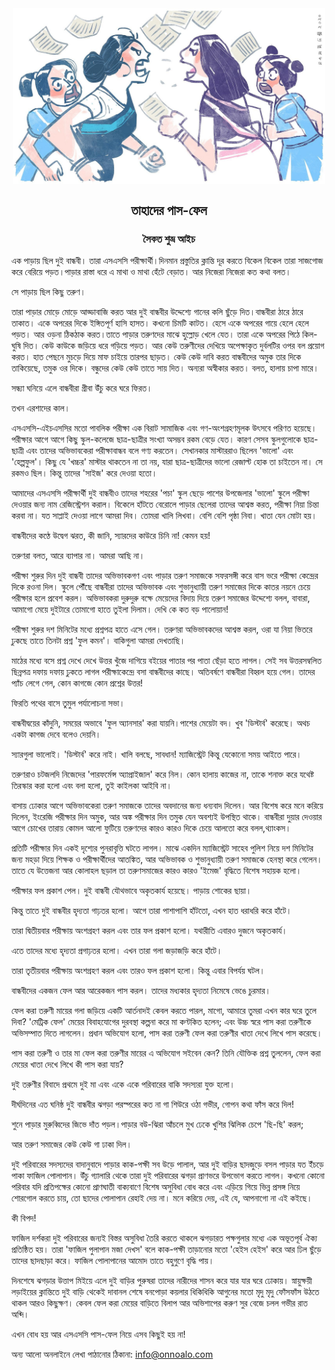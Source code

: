 <div align=center> <img align=center src='../images/prothomalo/তাহাদের-পাস-ফেল@সৈকত-শুভ্র-আইচ.jpg' width=500px >

<h2 align=center>তাহাদের পাস-ফেল</h4><h3 align=center>সৈকত শুভ্র আইচ</h3>
</div>

এক পাড়ায় ছিল দুই বান্ধবী। তারা এসএসসি পরীক্ষার্থী।দিনমান প্রস্তুতির ক্লান্তি দূর করতে বিকেল বিকেল তারা সাজগোজ করে বেরিয়ে পড়ত।পাড়ার রাস্তা ধরে এ মাথা ও মাথা হেঁটে বেড়াত। আর নিজেরা নিজেরা কত কথা বলত।

সে পাড়ায় ছিল কিছু তরুণ।

তারা পাড়ার মোড়ে মোড়ে আড্ডাবাজি করত আর দুই বান্ধবীর উদ্দেশ্যে গানের কলি ছুঁড়ে দিত।বান্ধবীরা ঠারে ঠারে তাকাত। একে অপরের দিকে ইঙ্গিতপূর্ণ হাসি হাসত। কখনো চিমটি কাটত। হেসে একে অপরের গায়ে হেলে হেলে পড়ত। আর ওড়না ঠিকঠাক করত।তাতে পাড়ার তরুণদের মাঝে হুল্লোড় খেলে যেত। তারা একে অপরের পিঠে কিল-ঘুষি দিত। কেউ কাউকে জড়িয়ে ধরে গড়িয়ে পড়ত। আর কেউ তরুণীদের দেখিয়ে অপেক্ষাকৃত দুর্বলটির ওপর বল প্রয়োগ করত। হাত পেছনে মুচড়ে দিয়ে মাফ চাইয়ে তারপর ছাড়ত। কেউ কেউ দাবি করত বান্ধবীদের অমুক তার দিকে তাকিয়েছে, তমুক ওর দিকে। বন্ধুদের কেউ কেউ তাতে সায় দিত। অন্যরা অস্বীকার করত। বলত, হালায় চাপা মারে।

সন্ধ্যা ঘনিয়ে এলে বান্ধবীরা গ্রীবা উঁচু করে ঘরে ফিরত।

তখন এরশাদের কাল।

এসএসসি-এইচএসসির মতো পাবলিক পরীক্ষা এক বিরাট সামাজিক এবং গণ-অংশগ্রহণমূলক উৎসবে পরিণত হয়েছে। পরীক্ষার আগে আগে কিছু স্কুল-কলেজে ছাত্র-ছাত্রীর সংখ্যা অসম্ভব রকম বেড়ে যেত। কারণ সেসব স্কুলগুলোকে ছাত্র-ছাত্রী এবং তাদের অভিভাবকেরা পরীক্ষাবান্ধব বলে গণ্য করতেন। সেখানকার মাস্টাররাও ছিলেন 'ভালো' এবং 'হেল্পফুল'। কিছু যে 'খচ্চর' মাস্টার থাকতেন না তা নয়, যারা ছাত্র-ছাত্রীদের ভালো রেজাল্ট হোক তা চাইতেন না। সে রকমও ছিল। কিন্তু তাদের 'সাইজ' করে দেওয়া হতো।

আমাদের এসএসসি পরীক্ষার্থী দুই বান্ধবীও তাদের শহরের 'পচা' স্কুল ছেড়ে পাশের উপজেলার 'ভালো' স্কুলে পরীক্ষা দেওয়ার জন্য নাম রেজিস্ট্রেশন করাল। বিকেলে হাঁটতে বেরোলে পাড়ার ছেলেরা তাদের আশ্বস্ত করত, পরীক্ষা নিয়া চিন্তা করবা না। যত সাপ্লাই দেওয়া লাগে আমরা দিব। তোমরা খালি লিখবা। বেশি বেশি পৃষ্ঠা নিবা। খাতা যেন মোটা হয়।

বান্ধবীদের কণ্ঠে উদ্বেগ ঝরত, কী জানি, স্যারদের কাউরে চিনি না! কেমন হয়!

তরুণরা বলত, আরে ব্যাপার না। আমরা আছি না।

পরীক্ষা শুরুর দিন দুই বান্ধবী তাদের অভিভাবকগণ এবং পাড়ার তরুণ সমাজকে সফরসঙ্গী করে বাস ভরে পরীক্ষা কেন্দ্রের দিকে রওনা দিল। স্কুলে পৌঁছে বান্ধবীরা তাদের অভিভাবক এবং শুভানুধ্যায়ী তরুণ সমাজের দিকে কাতর নয়নে চেয়ে পরীক্ষার হলে প্রবেশ করল। অভিভাবকরা দুরুদুরু বক্ষে মেয়েদের বিদায় দিয়ে তরুণ সমাজের উদ্দেশ্যে বলল, বাবারা, আমাগো মেয়ে দুইটারে তোমাগো হাতে তুইলা দিলাম। দেখি কে কত বড় পালোয়ান!

পরীক্ষা শুরুর দশ মিনিটের মধ্যে প্রশ্নপত্র হাতে এসে গেল। তরুণরা অভিভাবকদের আশ্বস্ত করল, ওরা যা নিয়া ভিতরে ঢুকছে তাতে তিনটা প্রশ্ন 'ফুল কমন'। বাকিগুলা আমরা দেখতাছি।

মাঠের মধ্যে বসে প্রশ্ন দেখে দেখে উত্তর খুঁজে দাগিয়ে বইয়ের পাতার পর পাতা ছেঁড়া হতে লাগল। সেই সব উত্তরসম্বলিত ছিন্নপত্র দফায় দফায় ঢুকতে লাগল পরীক্ষাকেন্দ্রে বসা বান্ধবীদের কাছে। অতিবর্ষণে বান্ধবীরা বিহ্বল হয়ে গেল। তাদের প্যাঁচ লেগে গেল, কোন কাগজে কোন প্রশ্নের উত্তর!

ফিরতি পথের বাসে তুমুল পর্যালোচনা সভা।

বান্ধবীদ্বয়ের কাঁদুনি, সময়ের অভাবে 'ফুল অ্যানসার' করা যায়নি।পাশের মেয়েটা বদ। খুব 'ডিস্টার্ব' করেছে। অথচ একটা কাগজ দেবে বলেও দেয়নি।

স্যারগুলা ভালোই। 'ডিস্টার্ব' করে নাই। খালি বলছে, সাবধান! ম্যাজিস্ট্রেট কিন্তু যেকোনো সময় আইতে পারে।

তরুণরাও চটজলদি নিজেদের 'পারফর্মেন্স অ্যাপ্রাইজাল' করে নিল। কোন হালায় কাজের না, তাকে শনাক্ত করে যথেষ্ট তিরস্কার করা হলো এবং বলা হলো, তুই কাইলকা আইবি না।

বাসায় ঢোকার আগে অভিভাবকেরা তরুণ সমাজকে তাদের অবদানের জন্য ধন্যবাদ দিলেন। আর বিশেষ করে মনে করিয়ে দিলেন, ইংরেজি পরীক্ষার দিন অমুক, আর অঙ্ক পরীক্ষার দিন তমুক যেন অবশ্যই উপস্থিত থাকে। বান্ধবীরা দুয়ার দেওয়ার আগে চোখের তারায় কোমল আলো ফুটিয়ে তরুণদের কারও কারও দিকে চেয়ে আলতো করে বলল,থ্যাংকস।

প্রতিটি পরীক্ষার দিন একই দৃশ্যের পুনরাবৃত্তি ঘটতে লাগল। মাঝে একদিন ম্যাজিস্ট্রেট সাহেব পুলিশ নিয়ে দশ মিনিটের জন্য মহড়া দিয়ে শিক্ষক ও পরীক্ষার্থীদের আতঙ্কিত, আর অভিভাবক ও শুভানুধ্যায়ী তরুণ সমাজকে হেনস্থা করে গেলেন। তাতে যে উত্তেজনা আর কোলাহল ছড়াল তা তরুণসমাজের কারও কারও 'ইমেজ' বৃদ্ধিতে বিশেষ সহায়ক হলো।

পরীক্ষার ফল প্রকাশ পেল। দুই বান্ধবী যৌথভাবে অকৃতকার্য হয়েছে। পাড়ায় শোকের ছায়া।

কিন্তু তাতে দুই বান্ধবীর হৃদ্যতা গাঢ়তর হলো। আগে তারা পাশাপাশি হাঁটতো, এখন হাত ধরাধরি করে হাঁটে।

তারা দ্বিতীয়বার পরীক্ষায় অংশগ্রহণ করল এবং তার ফল প্রকাশ হলো। যথারীতি এবারও দুজনে অকৃতকার্য।

এতে তাদের মধ্যে হৃদ্যতা প্রগাঢ়তর হলো। এখন তারা গলা জড়াজড়ি করে হাঁটে।

তারা তৃতীয়বার পরীক্ষায় অংশগ্রহণ করল এবং তারও ফল প্রকাশ হলো। কিন্তু এবার বিপর্যয় ঘটল।

বান্ধবীদের একজন ফেল আর আরেকজন পাস করল। তাদের মধ্যকার হৃদ্যতা নিমেষে ভেঙে চুরমার।

ফেল করা তরুণী মায়ের গলা জড়িয়ে একটি আর্তনাদই কেবল করতে পারল, মাগো, আমারে তুমরা এখন কার ঘরে তুলে দিবা? 'মেট্রিক ফেল' মেয়ের বিবাহযোগের দুরবস্থা কল্পনা করে মা কণ্টকিত হলেন; এবং উচ্চ স্বরে পাস করা তরুণীকে অভিসম্পাত দিতে লাগলেন। প্রধান অভিযোগ হলো, পাস করা তরুণী ফেল করা তরুণীর খাতা দেখে লিখে পাস করেছে।

পাস করা তরুণী ও তার মা ফেল করা তরুণীর মায়ের এ অভিযোগ সইবেন কেন? তিনি যৌক্তিক প্রশ্ন তুললেন, ফেল করা মেয়ের খাতা দেখে লিখে কী পাস করা যায়?

দুই তরুণীর বিবাদে প্রথমে দুই মা এবং একে একে পরিবারের বাকি সদস্যরা যুক্ত হলো।

দীর্ঘদিনের এত ঘনিষ্ঠ দুই বান্ধবীর ঝগড়া পরস্পরের কত না গা শিউরে ওঠা গভীর, গোপন কথা ফাঁস করে দিল!

শুনে পাড়ার মুরুব্বিদের জিভে দাঁত পড়ল।পাড়ার বউ-ঝিরা আঁচলে মুখ ঢেকে খুশির ঝিলিক চেপে 'ছি-ছি' করল;

আর তরুণ সমাজের কেউ কেউ গা ঢাকা দিল।

দুই পরিবারের সদস্যদের বাদানুবাদে পাড়ার কাক-পক্ষী সব উড়ে পালাল, আর দুই বাড়ির ছাদজুড়ে বসল পাড়ার যত ইঁচড়ে পাকা ফাজিল পোলাপান। উঁচু গ্যালারি থেকে তারা দুই পরিবারের ঝগড়া প্রাণভরে উপভোগ করতে লাগল। কখনো কোনো পরিবার যদি প্রতিপক্ষের কোনো প্রাণঘাতী বাক্যবাণে বিশেষ অসুবিধা বোধ করে এবং এড়িয়ে গিয়ে ভিন্ন প্রসঙ্গ নিয়ে শোরগোল করতে চায়, তো ছাদের পোলাপান রেহাই দেয় না। মনে করিয়ে দেয়, এই যে, আপনাগো না এই কইছে।

কী বিপদ!

ফাজিল দর্শকরা দুই পরিবারের জন্যই বিস্তর অসুবিধা তৈরি করতে থাকলে ঝগড়ারত পক্ষগুলার মধ্যে এক অভূতপূর্ব ঐক্য প্রতিষ্ঠিত হয়। তারা 'ফাজিল পুলাপান মজা দেখস' বলে কাক-পক্ষী তাড়ানোর মতো 'হেইস হেইস' করে আর ঢিল ছুঁড়ে তাদের ছাদছাড়া করে। ফাজিল পোলাপানের আমোদ তাতে বহুগুণে বৃদ্ধি পায়।

দিনশেষে ঝগড়ার উত্তাপ মিইয়ে এলে দুই বাড়ির পুরুষরা তাদের নারীদের শাসন করে যার যার ঘরে ঢোকায়। স্নায়ুক্ষয়ী লড়াইয়ের ক্লান্তিতে দুই বাড়ি থেকেই দাবানল শেষে বনপোড়া কয়লার ধিকিধিকি আগুনের মতো মৃদু মৃদু ফোঁসফাঁস উঠতে থাকল আরও কিছুক্ষণ। কেবল ফেল করা মেয়ের বাড়িতে বিলাপ আর অভিশাপের করুণ সুর বেজে চলল গভীর রাত অব্দি।

এখন বোধ হয় আর এসএসসি পাস-ফেল নিয়ে এসব কিছুই হয় না!

অন্য আলো অনলাইনে লেখা পাঠানোর ঠিকানা: info@onnoalo.com

